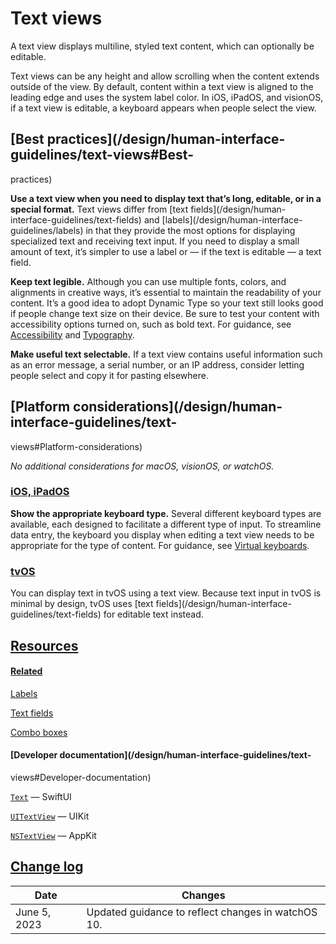 # Text views

A text view displays multiline, styled text content, which can optionally be
editable.

Text views can be any height and allow scrolling when the content extends
outside of the view. By default, content within a text view is aligned to the
leading edge and uses the system label color. In iOS, iPadOS, and visionOS, if
a text view is editable, a keyboard appears when people select the view.

## [Best practices](/design/human-interface-guidelines/text-views#Best-
practices)

**Use a text view when you need to display text that’s long, editable, or in a
special format.** Text views differ from [text fields](/design/human-
interface-guidelines/text-fields) and [labels](/design/human-interface-
guidelines/labels) in that they provide the most options for displaying
specialized text and receiving text input. If you need to display a small
amount of text, it’s simpler to use a label or — if the text is editable — a
text field.

**Keep text legible.** Although you can use multiple fonts, colors, and
alignments in creative ways, it’s essential to maintain the readability of
your content. It’s a good idea to adopt Dynamic Type so your text still looks
good if people change text size on their device. Be sure to test your content
with accessibility options turned on, such as bold text. For guidance, see
[Accessibility](/design/human-interface-guidelines/accessibility) and
[Typography](/design/human-interface-guidelines/typography).

**Make useful text selectable.** If a text view contains useful information
such as an error message, a serial number, or an IP address, consider letting
people select and copy it for pasting elsewhere.

## [Platform considerations](/design/human-interface-guidelines/text-
views#Platform-considerations)

 _No additional considerations for macOS, visionOS, or watchOS._

### [iOS, iPadOS](/design/human-interface-guidelines/text-views#iOS-iPadOS)

**Show the appropriate keyboard type.** Several different keyboard types are
available, each designed to facilitate a different type of input. To
streamline data entry, the keyboard you display when editing a text view needs
to be appropriate for the type of content. For guidance, see [Virtual
keyboards](/design/human-interface-guidelines/virtual-keyboards).

### [tvOS](/design/human-interface-guidelines/text-views#tvOS)

You can display text in tvOS using a text view. Because text input in tvOS is
minimal by design, tvOS uses [text fields](/design/human-interface-
guidelines/text-fields) for editable text instead.

## [Resources](/design/human-interface-guidelines/text-views#Resources)

#### [Related](/design/human-interface-guidelines/text-views#Related)

[Labels](/design/human-interface-guidelines/labels)

[Text fields](/design/human-interface-guidelines/text-fields)

[Combo boxes](/design/human-interface-guidelines/combo-boxes)

#### [Developer documentation](/design/human-interface-guidelines/text-
views#Developer-documentation)

[`Text`](/documentation/SwiftUI/Text) — SwiftUI

[`UITextView`](/documentation/UIKit/UITextView) — UIKit

[`NSTextView`](/documentation/AppKit/NSTextView) — AppKit

## [Change log](/design/human-interface-guidelines/text-views#Change-log)

Date| Changes  
---|---  
June 5, 2023| Updated guidance to reflect changes in watchOS 10.

